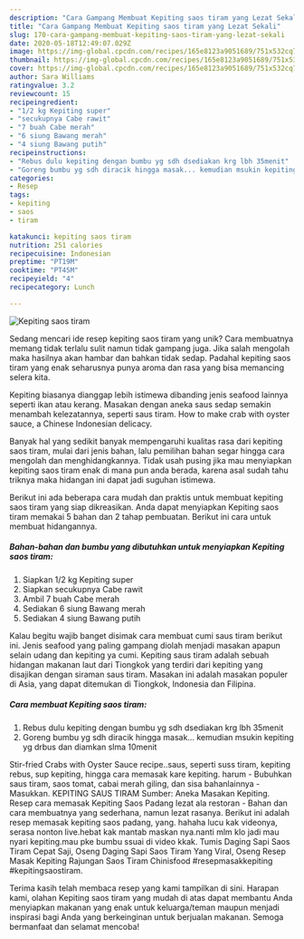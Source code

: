 ```yaml
---
description: "Cara Gampang Membuat Kepiting saos tiram yang Lezat Sekali"
title: "Cara Gampang Membuat Kepiting saos tiram yang Lezat Sekali"
slug: 170-cara-gampang-membuat-kepiting-saos-tiram-yang-lezat-sekali
date: 2020-05-18T12:49:07.029Z
image: https://img-global.cpcdn.com/recipes/165e8123a9051689/751x532cq70/kepiting-saos-tiram-foto-resep-utama.jpg
thumbnail: https://img-global.cpcdn.com/recipes/165e8123a9051689/751x532cq70/kepiting-saos-tiram-foto-resep-utama.jpg
cover: https://img-global.cpcdn.com/recipes/165e8123a9051689/751x532cq70/kepiting-saos-tiram-foto-resep-utama.jpg
author: Sara Williams
ratingvalue: 3.2
reviewcount: 15
recipeingredient:
- "1/2 kg Kepiting super"
- "secukupnya Cabe rawit"
- "7 buah Cabe merah"
- "6 siung Bawang merah"
- "4 siung Bawang putih"
recipeinstructions:
- "Rebus dulu kepiting dengan bumbu yg sdh dsediakan krg lbh 35menit"
- "Goreng bumbu yg sdh diracik hingga masak... kemudian msukin kepiting yg drbus dan diamkan slma 10menit"
categories:
- Resep
tags:
- kepiting
- saos
- tiram

katakunci: kepiting saos tiram 
nutrition: 251 calories
recipecuisine: Indonesian
preptime: "PT19M"
cooktime: "PT45M"
recipeyield: "4"
recipecategory: Lunch

---
```



![Kepiting saos tiram](https://img-global.cpcdn.com/recipes/165e8123a9051689/751x532cq70/kepiting-saos-tiram-foto-resep-utama.jpg)

Sedang mencari ide resep kepiting saos tiram yang unik? Cara membuatnya memang tidak terlalu sulit namun tidak gampang juga. Jika salah mengolah maka hasilnya akan hambar dan bahkan tidak sedap. Padahal kepiting saos tiram yang enak seharusnya punya aroma dan rasa yang bisa memancing selera kita.

Kepiting biasanya dianggap lebih istimewa dibanding jenis seafood lainnya seperti ikan atau kerang. Masakan dengan aneka saus sedap semakin menambah kelezatannya, seperti saus tiram. How to make crab with oyster sauce, a Chinese Indonesian delicacy.

Banyak hal yang sedikit banyak mempengaruhi kualitas rasa dari kepiting saos tiram, mulai dari jenis bahan, lalu pemilihan bahan segar hingga cara mengolah dan menghidangkannya. Tidak usah pusing jika mau menyiapkan kepiting saos tiram enak di mana pun anda berada, karena asal sudah tahu triknya maka hidangan ini dapat jadi suguhan istimewa.


Berikut ini ada beberapa cara mudah dan praktis untuk membuat kepiting saos tiram yang siap dikreasikan. Anda dapat menyiapkan Kepiting saos tiram memakai 5 bahan dan 2 tahap pembuatan. Berikut ini cara untuk membuat hidangannya.

<!--inarticleads1-->

##### Bahan-bahan dan bumbu yang dibutuhkan untuk menyiapkan Kepiting saos tiram:

1. Siapkan 1/2 kg Kepiting super
1. Siapkan secukupnya Cabe rawit
1. Ambil 7 buah Cabe merah
1. Sediakan 6 siung Bawang merah
1. Sediakan 4 siung Bawang putih


Kalau begitu wajib banget disimak cara membuat cumi saus tiram berikut ini. Jenis seafood yang paling gampang diolah menjadi masakan apapun selain udang dan kepiting ya cumi. Kepiting saus tiram adalah sebuah hidangan makanan laut dari Tiongkok yang terdiri dari kepiting yang disajikan dengan siraman saus tiram. Masakan ini adalah masakan populer di Asia, yang dapat ditemukan di Tiongkok, Indonesia dan Filipina. 

<!--inarticleads2-->

##### Cara membuat Kepiting saos tiram:

1. Rebus dulu kepiting dengan bumbu yg sdh dsediakan krg lbh 35menit
1. Goreng bumbu yg sdh diracik hingga masak... kemudian msukin kepiting yg drbus dan diamkan slma 10menit


Stir-fried Crabs with Oyster Sauce recipe..saus, seperti suss tiram, kepiting rebus, sup kepiting, hingga cara memasak kare kepiting. harum - Bubuhkan saus tiram, saos tomat, cabai merah giling, dan sisa bahanlainnya - Masukkan. KEPITING SAUS TIRAM Sumber: Aneka Masakan Kepiting. Resep cara memasak Kepiting Saos Padang lezat ala restoran - Bahan dan cara membuatnya yang sederhana, namun lezat rasanya. Berikut ini adalah resep memasak kepiting saos padang, yang. hahaha lucu kak videonya, serasa nonton live.hebat kak mantab maskan nya.nanti mlm klo jadi mau nyari kepiting.mau pke bumbu ssuai di video kkak. Tumis Daging Sapi Saos Tiram Cepat Saji, Oseng Daging Sapi Saos Tiram Yang Viral, Oseng Resep Masak Kepiting Rajungan Saos Tiram Chinisfood #resepmasakkepiting #kepitingsaostiram. 

Terima kasih telah membaca resep yang kami tampilkan di sini. Harapan kami, olahan Kepiting saos tiram yang mudah di atas dapat membantu Anda menyiapkan makanan yang enak untuk keluarga/teman maupun menjadi inspirasi bagi Anda yang berkeinginan untuk berjualan makanan. Semoga bermanfaat dan selamat mencoba!
